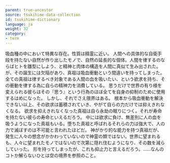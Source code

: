 ```yaml
---
parent: true-ancestor
source: tsukihime-data-collection
id: tsukihime-dictionary
language: ja
weight: 32
category:
- term
---
```


吸血種の中において特異な存在。性質は精霊に近い。
人間への具体的な自衛手段を持たない自然が作り出したモノで、自然の延長的な個体。人間を律するのならばヒトを雛型にしよう、と精神と肉体の構造を人間に真似て生み出された。
が、その誕生には欠陥があり、真祖は吸血衝動という間違いを持ってしまった。
全ての真祖は律するべき対象である人間の血を吸いたい、という欲求を持ち、その衝動を律する為に自らの精神力を消費している。
思うだけで世界の有り様を変えられる彼らはその『思う』という行為のほぼ全てを自身の抑制のために使用するはめになった。
しかし、それでさえ限界はある。
根本から吸血衝動を解決できない以上、その欲求は蓄積されていき、やがて自らの力だけでは抑えきれなくなる。
欲求を抑えきれなくなった真祖は自ら永劫の眠りにつく。それが寿命を持たない彼らの寿命といえるだろう。
中には欲求に負け、無差別に人の血を吸うようになった真祖もいる。堕ちた真祖と呼ばれるそれらの力は強大で、人の力で滅ぼすのは不可能と言われたほどだ。
神がかり的な能力を持つ真祖だが、発生に人々の想念がかかわっていないので神霊の類ではない。世界に望まれるも、人々に望まれたモノではないので次第に隠れ住むようになり、その数を減らしていった。
形を持ってしまったが、これも抑止力と言えるだろう。……なんのコトか解らないひとは空の境界を参照のこと。
